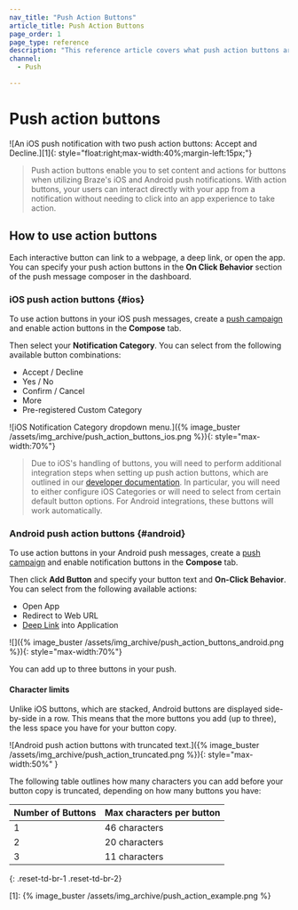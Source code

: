 ```yaml
---
nav_title: "Push Action Buttons"
article_title: Push Action Buttons
page_order: 1
page_type: reference
description: "This reference article covers what push action buttons are and the difference across iOS and Android platforms."
channel:
  - Push

---
```


# Push action buttons

![An iOS push notification with two push action buttons: Accept and Decline.][1]{: style="float:right;max-width:40%;margin-left:15px;"}

> Push action buttons enable you to set content and actions for buttons when utilizing Braze's iOS and Android push notifications. With action buttons, your users can interact directly with your app from a notification without needing to click into an app experience to take action.

## How to use action buttons

Each interactive button can link to a webpage, a deep link, or open the app. You can specify your push action buttons in the **On Click Behavior** section of the push message composer in the dashboard.

### iOS push action buttons {#ios}

To use action buttons in your iOS push messages, create a [push campaign]({{site.baseurl}}/user_guide/message_building_by_channel/push/creating_a_push_message/) and enable action buttons in the **Compose** tab.

Then select your **Notification Category**. You can select from the following available button combinations:

- Accept / Decline
- Yes / No
- Confirm / Cancel
- More
- Pre-registered Custom Category

![iOS Notification Category dropdown menu.]({% image_buster /assets/img_archive/push_action_buttons_ios.png %}){: style="max-width:70%"}

>  Due to iOS's handling of buttons, you will need to perform additional integration steps when setting up push action buttons, which are outlined in our [developer documentation]({{site.baseurl}}/developer_guide/platform_integration_guides/swift/push_notifications/customization/action_buttons/). In particular, you will need to either configure iOS Categories or will need to select from certain default button options. For Android integrations, these buttons will work automatically.

### Android push action buttons {#android}

To use action buttons in your Android push messages, create a [push campaign]({{site.baseurl}}/user_guide/message_building_by_channel/push/creating_a_push_message/) and enable notification buttons in the **Compose** tab.

Then click <i class="fas fa-plus-circle"></i> **Add Button** and specify your button text and **On-Click Behavior**. You can select from the following available actions:

- Open App
- Redirect to Web URL
- [Deep Link]({{site.baseurl}}/user_guide/personalization_and_dynamic_content/deep_linking_to_in-app_content/) into Application

![]({% image_buster /assets/img_archive/push_action_buttons_android.png %}){: style="max-width:70%"}

You can add up to three buttons in your push.

#### Character limits

Unlike iOS buttons, which are stacked, Android buttons are displayed side-by-side in a row. This means that the more buttons you add (up to three), the less space you have for your button copy. 

![Android push action buttons with truncated text.]({% image_buster /assets/img_archive/push_action_truncated.png %}){: style="max-width:50%" }

The following table outlines how many characters you can add before your button copy is truncated, depending on how many buttons you have:

| Number of Buttons | Max characters per button |
| --- | --- |
| 1 | 46 characters |
| 2 | 20 characters |
| 3 | 11 characters |
{: .reset-td-br-1 .reset-td-br-2}


[1]: {% image_buster /assets/img_archive/push_action_example.png %}

